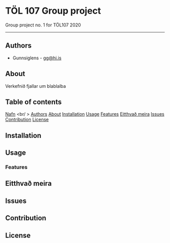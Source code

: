 # TÖL 107 Group project
Group project no. 1 for TÖL107 2020
***

## Authors
* Gunnsiglens - gg@hi.is

## About
Verkefnið fjallar um blablalba

## Table of contents
[Nafn](#töl-107-group-project) <br/ > 
[Authors](#authors) 
  [About](#about) 
  [Installation](#installation) 
  [Usage](#usage) 
    [Features](#features) 
  [Eitthvað meira](#eitthvað-meira) 
[Issues](#issues) 
[Contribution](#contribution) 
[License](#license)

## Installation

## Usage

### Features

## Eitthvað meira

## Issues

## Contribution

## License
